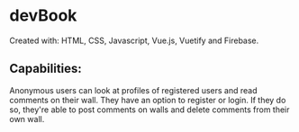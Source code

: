 # devBook
Created with: HTML, CSS, Javascript, Vue.js, Vuetify and Firebase.

## Capabilities:
Anonymous users can look at profiles of registered users and read comments on their wall.
They have an option to register or login. If they do so, they're able to post comments on walls and delete comments from their own wall.
